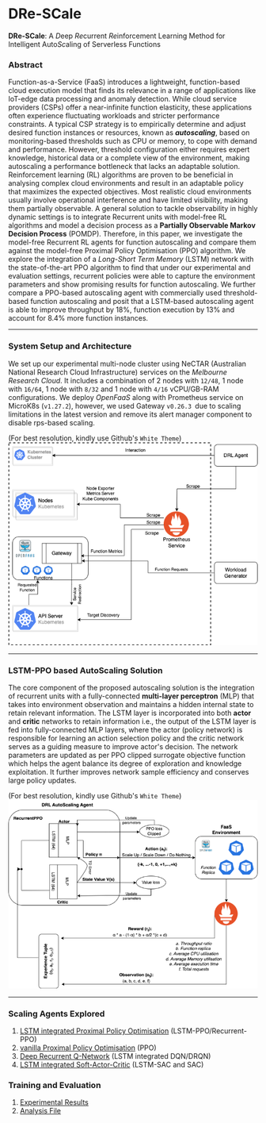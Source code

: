 # DRe-SCale
__DRe-SCale__: A *D*eep *Re*current *Re*inforcement Learning Method for Intelligent Auto*Sc*aling of Serverless Functions

### Abstract <br>
Function-as-a-Service (FaaS) introduces a lightweight, function-based cloud execution model that finds its relevance in a range of applications like IoT-edge data processing and anomaly detection. While cloud service providers (CSPs) offer a near-infinite function elasticity, these applications often experience fluctuating workloads and stricter performance constraints. A typical CSP strategy is to empirically determine and adjust desired function instances or resources, known as __*autoscaling*__, based on monitoring-based thresholds such as CPU or memory, to cope with demand and performance. However, threshold configuration either requires expert knowledge, historical data or a complete view of the environment, making autoscaling a performance bottleneck that lacks an adaptable solution. Reinforcement learning (RL) algorithms are proven to be beneficial in analysing complex cloud environments and result in an adaptable policy that maximizes the expected objectives. Most realistic cloud environments usually involve operational interference and have limited visibility, making them partially observable. A general solution to tackle observability in highly dynamic settings is to integrate Recurrent units with model-free RL algorithms and model a decision process as a __Partially Observable Markov Decision Process__ (POMDP). Therefore, in this paper, we investigate the model-free Recurrent RL agents for function autoscaling and compare them against the model-free Proximal Policy Optimisation (PPO) algorithm. We explore the integration of a *Long-Short Term Memory* (LSTM) network with the state-of-the-art PPO algorithm to find that under our experimental and evaluation settings, recurrent policies were able to capture the environment parameters and show promising results for function autoscaling. We further compare a PPO-based autoscaling agent with commercially used threshold-based function autoscaling and posit that a LSTM-based autoscaling agent is able to improve throughput by 18%, function execution by 13% and account for 8.4% more function instances.

---
### System Setup and Architecture <br>
We set up our experimental multi-node cluster using NeCTAR (Australian National Research Cloud Infrastructure) services on the *Melbourne Research Cloud*. It includes a combination of 2 nodes with `12/48`, 1 node with `16/64`, 1 node with `8/32` and 1 node with `4/16` vCPU/GB-RAM configurations. We deploy *OpenFaaS* along with Prometheus service on MicroK8s (`v1.27.2`), however, we used Gateway `v0.26.3 `due to scaling limitations in the latest version and remove its alert manager component to disable rps-based scaling.

(For best resolution, kindly use Github's `White Theme`)
![ArchitectureDiagram](./images/systemArchitectureDiagram.png)


---

### LSTM-PPO based AutoScaling Solution
The core component of the proposed autoscaling solution is the integration of recurrent units with a fully-connected __multi-layer perceptron__ (MLP) that takes into environment observation and maintains a hidden internal state to retain relevant information. The LSTM layer is incorporated into both __actor__ and __critic__ networks to retain information i.e., the output of the LSTM layer is fed into fully-connected MLP layers, where the actor (policy network) is responsible for learning an action selection policy and the critic network serves as a guiding measure to improve actor's decision. The network parameters are updated as per PPO clipped surrogate objective function which helps the agent balance its degree of exploration and knowledge exploitation. It further improves network sample efficiency and conserves large policy updates. 

(For best resolution, kindly use Github's `White Theme`)
![AgentArchitecture](./images/agentArchitecture.png)

---

### Scaling Agents Explored 
1.  [LSTM integrated Proximal Policy Optimisation](./scaling-agents/LSTM-PPO/) (LSTM-PPO/Recurrent-PPO)
2.  [vanilla Proximal Policy Optimisation](./scaling-agents/PPO/) (PPO)
3.  [Deep Recurrent Q-Network](./scaling-agents/DRQN/) (LSTM integrated DQN/DRQN)
4.  [LSTM integrated Soft-Actor-Critic](./scaling-agents/SAC(+LSTM)) (LSTM-SAC and SAC)

### Training and Evaluation
1.  [Experimental Results](/experimental-results/images/)
2.  [Analysis File](./experimental-results/analysisUtility.ipynb)
